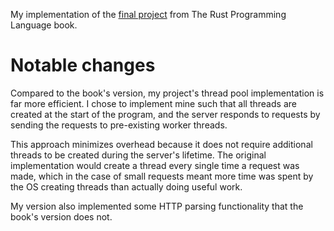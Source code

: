 My implementation of the [final project](https://doc.rust-lang.org/stable/book/ch21-00-final-project-a-web-server.html) from The Rust Programming Language book.

# Notable changes

Compared to the book's version, my project's thread pool implementation is far more efficient. I chose to implement mine such that all threads are created at the start of the program, and the server responds to requests by sending the requests to pre-existing worker threads.

This approach minimizes overhead because it does not require additional threads to be created during the server's lifetime. The original implementation would create a thread every single time a request was made, which in the case of small requests meant more time was spent by the OS creating threads than actually doing useful work.

My version also implemented some HTTP parsing functionality that the book's version does not.
